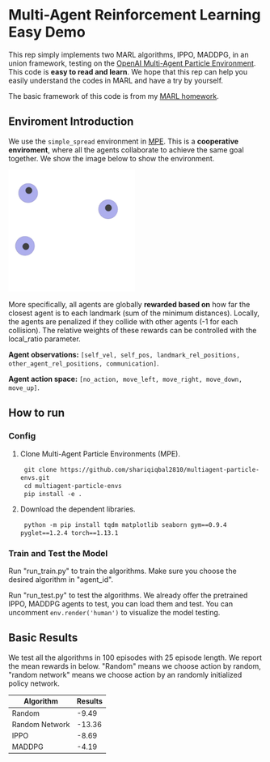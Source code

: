 # Multi-Agent Reinforcement Learning Easy Demo
This rep simply implements two MARL algorithms, IPPO, MADDPG, in an union framework, testing on the [OpenAI Multi-Agent Particle Environment](https://github.com/openai/multiagent-particle-envs). This code is **easy to read and learn**. We hope that this rep can help you easily understand the codes in MARL and have a try by yourself.

The basic framework of this code is from my [MARL homework](https://github.com/joenghl/SYSU_2023SpringRL/tree/master/Assignment2).

## Enviroment Introduction

We use the `simple_spread` environment in [MPE](https://github.com/openai/multiagent-particle-envs). This is a **cooperative enviroment**, where all the agents collaborate to achieve the same goal together. We show the image below to show the environment.

<img src="images/simple_spread.png" width="250px">

More specifically, all agents are globally **rewarded based on** how far the closest agent is to each landmark (sum of the minimum distances). Locally, the agents are penalized if they collide with other agents (-1 for each collision). The relative weights of these rewards can be controlled with the local_ratio parameter.

**Agent observations:** `[self_vel, self_pos, landmark_rel_positions, other_agent_rel_positions, communication]`.

**Agent action space:** `[no_action, move_left, move_right, move_down, move_up]`.


## How to run

### Config 
1. Clone Multi-Agent Particle Environments (MPE).

		
		git clone https://github.com/shariqiqbal2810/multiagent-particle-envs.git
		cd multiagent-particle-envs
		pip install -e .


2. Download the dependent libraries.

	
    	python -m pip install tqdm matplotlib seaborn gym==0.9.4 pyglet==1.2.4 torch==1.13.1


### Train and Test the Model

Run "run_train.py" to train the algorithms. Make sure you choose the desired algorithm in "agent_id".

Run "run_test.py" to test the algorithms. We already offer the pretrained IPPO, MADDPG agents to test, you can load them and test. You can uncomment `env.render('human')` to visualize the model testing.


## Basic Results

We test all the algorithms in 100 episodes with 25 episode length. We report the mean rewards in below. "Random" means we choose action by random, "random network" means we choose action by an randomly initialized policy network.

| Algorithm  | Results |
| ------------- | --------- |
| Random  | -9.49  |
| Random Network  | -13.36 |
| IPPO  | -8.69   |
| MADDPG  | -4.19  |







